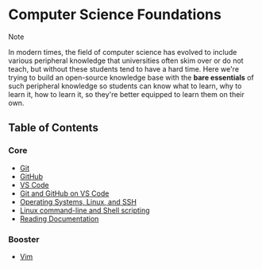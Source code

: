 # Computer Science Foundations

> [!NOTE]
> In modern times, the field of computer science has evolved to include various peripheral knowledge that universities often skim over or do not teach, but without these students tend to have a hard time. Here we're trying to build an open-source knowledge base with the **bare essentials** of such peripheral knowledge so students can know what to learn, why to learn it, how to learn it, so they're better equipped to learn them on their own.

## Table of Contents

### Core

- [Git](docs/git.md)
- [GitHub](docs/github.md)
- [VS Code](docs/vscode.md)
- [Git and GitHub on VS Code](docs/vscode-git.md)
- [Operating Systems, Linux, and SSH](docs/os-intro.md)
- [Linux command-line and Shell scripting](docs/linux-shell.md)
- [Reading Documentation](docs/documentation.md)

### Booster

- [Vim](docs/vim.md)
